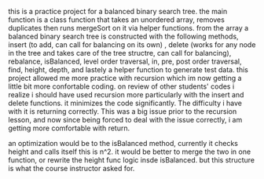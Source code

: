this is a practice project for a balanced binary search tree. the main function is a class function that takes an unordered array, removes duplicates then runs mergeSort on it via helper functions. from the array a balanced binary search tree is constructed with the following methods, insert (to add, can call for balancing on its own) , delete (works for any node in the tree and takes care of the tree structre, can call for balancing), rebalance, isBalanced, level order traversal, in, pre, post order traversal, find, height, depth, and lastely a helper function to generate test data. this project allowed me more practice with recursion which im now getting a little bit more confortable coding. on review of other students' codes i realize i should have used recursion more particularly with the insert and delete functions. it minimizes the code significantly. The difficulty i have with it is returning correctly. This was a big issue prior to the recursion lesson, and now since being forced to deal with the issue correctly, i am getting more comfortable with return. 

an optimization would be to the isBalanced method, currently it checks height and calls itself this is n^2. it would be better to merge the two in one function, or rewrite the height func logic insde isBalanced. but this structure is what the course instructor asked for.
